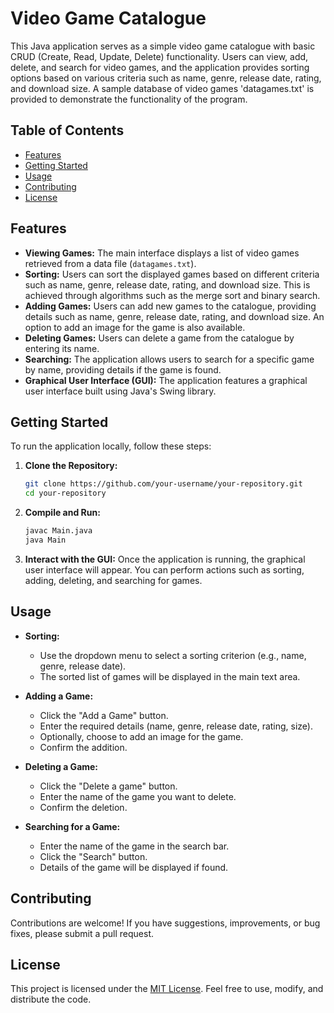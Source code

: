 # Video Game Catalogue

This Java application serves as a simple video game catalogue with basic CRUD (Create, Read, Update, Delete) functionality. Users can view, add, delete, and search for video games, and the application provides sorting options based on various criteria such as name, genre, release date, rating, and download size.
A sample database of video games 'datagames.txt' is provided to demonstrate the functionality of the program.
## Table of Contents

- [Features](#features)
- [Getting Started](#getting-started)
- [Usage](#usage)
- [Contributing](#contributing)
- [License](#license)

## Features

- **Viewing Games:** The main interface displays a list of video games retrieved from a data file (`datagames.txt`).
- **Sorting:** Users can sort the displayed games based on different criteria such as name, genre, release date, rating, and download size. This is achieved through algorithms such as the merge sort and binary search.
- **Adding Games:** Users can add new games to the catalogue, providing details such as name, genre, release date, rating, and download size. An option to add an image for the game is also available.
- **Deleting Games:** Users can delete a game from the catalogue by entering its name.
- **Searching:** The application allows users to search for a specific game by name, providing details if the game is found.
- **Graphical User Interface (GUI):** The application features a graphical user interface built using Java's Swing library.

## Getting Started

To run the application locally, follow these steps:

1. **Clone the Repository:**
   ```bash
   git clone https://github.com/your-username/your-repository.git
   cd your-repository
   ```

2. **Compile and Run:**
   ```bash
   javac Main.java
   java Main
   ```

3. **Interact with the GUI:**
   Once the application is running, the graphical user interface will appear. You can perform actions such as sorting, adding, deleting, and searching for games.

## Usage

- **Sorting:**
  - Use the dropdown menu to select a sorting criterion (e.g., name, genre, release date).
  - The sorted list of games will be displayed in the main text area.

- **Adding a Game:**
  - Click the "Add a Game" button.
  - Enter the required details (name, genre, release date, rating, size).
  - Optionally, choose to add an image for the game.
  - Confirm the addition.

- **Deleting a Game:**
  - Click the "Delete a game" button.
  - Enter the name of the game you want to delete.
  - Confirm the deletion.

- **Searching for a Game:**
  - Enter the name of the game in the search bar.
  - Click the "Search" button.
  - Details of the game will be displayed if found.

## Contributing

Contributions are welcome! If you have suggestions, improvements, or bug fixes, please submit a pull request.

## License

This project is licensed under the [MIT License](LICENSE). Feel free to use, modify, and distribute the code.
